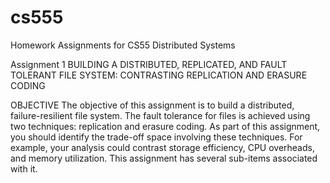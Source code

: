 # cs555
Homework Assignments for CS55 Distributed Systems

Assignment 1
BUILDING A DISTRIBUTED, REPLICATED, AND FAULT TOLERANT FILE SYSTEM:
CONTRASTING REPLICATION AND ERASURE CODING

OBJECTIVE
The objective of this assignment is to build a distributed, failure-resilient file system. The fault
tolerance for files is achieved using two techniques: replication and erasure coding. As part of this
assignment, you should identify the trade-off space involving these techniques. For example, your
analysis could contrast storage efficiency, CPU overheads, and memory utilization. This assignment
has several sub-items associated with it.

